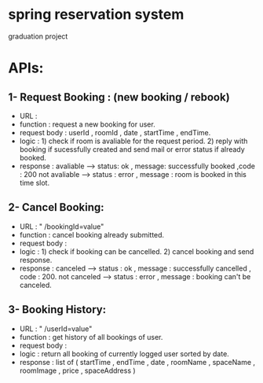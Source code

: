 # spring reservation system
 graduation project


APIs:
=====

1- Request Booking : (new booking / rebook) 
--------------------
* URL : 
* function : request a new booking for user.
* request body  : userId , roomId , date , startTime , endTime.
* logic : 1) check if room is avaliable for the request period.
          2) reply with booking if sucessfully created and send mail or error status if already booked.
* response : avaliable --> status: ok  , message: successfully booked ,code : 200 
             not avaliable --> status : error , message : room is booked in this time slot.
     
             
2- Cancel Booking:
------------------
* URL : "           /bookingId=value"
* function : cancel booking already submitted.
* request  body :
* logic : 1) check if booking can be cancelled.
          2) cancel booking and send response.
* response : canceled --> status : ok  , message : successfully cancelled , code : 200.
             not canceled --> status : error , message : booking can't be canceled.
             
3- Booking History:
-------------------
* URL : "                 /userId=value"
* function : get history of all bookings of user.
* request body : 
* logic : return all booking of currently logged user sorted by date.
* response : list of (  startTime , endTime , date , roomName , spaceName , roomImage , price , spaceAddress ) 
 
 
